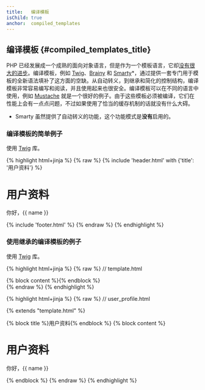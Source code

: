 ```yaml
---
title:   编译模板
isChild: true
anchor:  compiled_templates
---
```


## 编译模板 {#compiled_templates_title}

PHP 已经发展成一个成熟的面向对象语言，但是作为一个模板语言，它却[没有很大的进步][article_templating_engines]。编译模板，例如 [Twig]、[Brainy] 和 [Smarty]*，通过提供一套专门用于模板的全新语法填补了这方面的空缺。从自动转义，到继承和简化的控制结构，编译模板非常容易编写和阅读，并且使用起来也很安全。编译模板可以在不同的语言中使用，例如 [Mustache] 就是一个很好的例子。由于这些模板必须被编译，它们在性能上会有一点点问题，不过如果使用了恰当的缓存机制的话就没有什么大碍。

* Smarty 虽然提供了自动转义的功能，这个功能模式是**没有**启用的。

### 编译模板的简单例子

使用 [Twig] 库。

{% highlight html+jinja %}
{% raw %}
{% include 'header.html' with {'title': '用户资料'} %}

<h1>用户资料</h1>
<p>你好，{{ name }}</p>

{% include 'footer.html' %}
{% endraw %}
{% endhighlight %}

### 使用继承的编译模板的例子

使用 [Twig] 库。

{% highlight html+jinja %}
{% raw %}
// template.html

<html>
<head>
    <title>{% block title %}{% endblock %}</title>
</head>
<body>

<main>
    {% block content %}{% endblock %}
</main>

</body>
</html>
{% endraw %}
{% endhighlight %}

{% highlight html+jinja %}
{% raw %}
// user_profile.html

{% extends "template.html" %}

{% block title %}用户资料{% endblock %}
{% block content %}
    <h1>用户资料</h1>
    <p>你好，{{ name }}</p>
{% endblock %}
{% endraw %}
{% endhighlight %}


[article_templating_engines]: http://fabien.potencier.org/article/34/templating-engines-in-php
[Twig]: http://twig.sensiolabs.org/
[Brainy]: https://github.com/box/brainy
[Smarty]: http://www.smarty.net/
[Mustache]: http://mustache.github.io/
